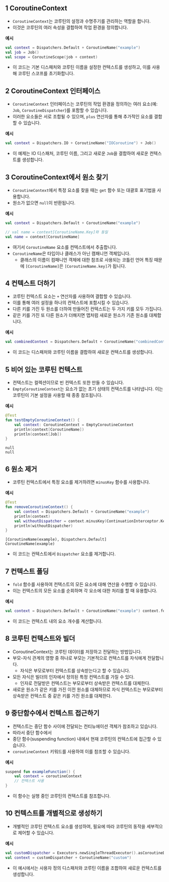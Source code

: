 ## 1 CoroutineContext

- `CoroutineContext`는 코루틴의 설정과 수명주기를 관리하는 역할을 합니다.
- 이것은 코루틴의 여러 속성을 결합하여 작업 환경을 정의합니다.



**예시**

```kotlin
val context = Dispatchers.Default + CoroutineName("example")
val job = Job()
val scope = CoroutineScope(job + context)
```

- 이 코드는 기본 디스패처와 코루틴 이름을 설정한 컨텍스트를 생성하고, 이를 사용해 코루틴 스코프를 초기화합니다.



## 2 CoroutineContext 인터페이스

- `CoroutineContext` 인터페이스는 코루틴의 작업 환경을 정의하는 여러 요소(예: `Job`, `CoroutineDispatcher`)를 포함할 수 있습니다.
- 이러한 요소들은 서로 조합될 수 있으며, `plus` 연산자를 통해 추가적인 요소를 결합할 수 있습니다.



**예시**

```kotlin
val context = Dispatchers.IO + CoroutineName("IOCoroutine") + Job()
```

- 이 예제는 IO 디스패처, 코루틴 이름, 그리고 새로운 `Job`을 결합하여 새로운 컨텍스트를 생성합니다.



## 3 CoroutineContext에서 원소 찾기

- `CoroutineContext`에서 특정 요소를 찾을 때는 `get` 함수 또는 대괄호 표기법을 사용합니다.
- 원소가 없으면 `null`이 반환됩니다.



**예시**

```kotlin
val context = Dispatchers.Default + CoroutineName("example")

// val name = context[CoroutineName.Key]와 동일
val name = context[CoroutineName] 
```

- 여기서 `CoroutineName` 요소를 컨텍스트에서 추출합니다.
- `CoroutineName`은 타입이나 클래스가 아닌 캠패니언 객체입니다.
	- 클래스의 이름이 컴패니언 객체에 대한 참조로 사용되는 코틀린 언어 특징 때문에 `[CoroutineName]`은 `[CoroutineName.key]`가 됩니다. 



## 4 컨텍스트 더하기

- 코루틴 컨텍스트 요소는 `+` 연산자를 사용하여 결합할 수 있습니다.
- 이를 통해 여러 설정을 하나의 컨텍스트에 포함시킬 수 있습니다.
- 다른 키를 가진 두 원소를 더하여 만들어진 컨텍스트는 두 가지 키를 모두 가집니다.
- 같은 키를 가진 또 다른 원소가 더해지면 맵처럼 새로운 원소가 기존 원소를 대체합니다.



**예시**

```kotlin
val combinedContext = Dispatchers.Default + CoroutineName("combinedContext")
```

- 이 코드는 디스패처와 코루틴 이름을 결합하여 새로운 컨텍스트를 생성합니다.


## 5 비어 있는 코루틴 컨텍스트

- 컨텍스트는 컬렉션이므로 빈 컨텍스트 또한 만들 수 있습니다.
- `EmptyCoroutineContext`는 요소가 없는 초기 상태의 컨텍스트를 나타냅니다. 이는 코루틴이 기본 설정을 사용할 때 종종 참조됩니다.



**예시**

```kotlin
@Test  
fun testEmptyCoroutineContext() {  
    val context: CoroutineContext = EmptyCoroutineContext  
    println(context[CoroutineName])  
    println(context[Job])  
}
```

```
null
null
```



## 6 원소 제거

- 코루틴 컨텍스트에서 특정 요소를 제거하려면 `minusKey` 함수를 사용합니다.



**예시**

```kotlin
@Test  
fun removeCoroutineContext() {  
    val context = Dispatchers.Default + CoroutineName("example")  
    println(context)  
    val withoutDispatcher = context.minusKey(ContinuationInterceptor.Key)  
    println(withoutDispatcher)  
}
```

```
[CoroutineName(example), Dispatchers.Default]
CoroutineName(example)

```

- 이 코드는 컨텍스트에서 `Dispatcher` 요소를 제거합니다.



## 7 컨텍스트 폴딩

- `fold` 함수를 사용하여 컨텍스트의 모든 요소에 대해 연산을 수행할 수 있습니다. 
- 이는 컨텍스트의 모든 요소를 순회하며 각 요소에 대한 처리를 할 때 유용합니다.



**예시**

```kotlin
val context = Dispatchers.Default + CoroutineName("example") context.fold(0) { acc, element -> acc + 1 }
```

- 이 코드는 컨텍스트 내의 요소 개수를 계산합니다.



## 8 코루틴 컨텍스트와 빌더

- CoroutineContext는 코루틴 데이터를 저장하고 전달하는 방법입니다.
- 부모-자식 관계의 영향 중 하나로 부모는 기본적으로 컨텍스트를 자식에게 전달합니다.
	- 자식은 부모로부터 컨텍스트를 상속받는다고 할 수 있습니다.
- 모든 자식은 빌더의 인자에서 정의된 특정 컨텍스트를 가질 수 있다.
	- 인자로 전달받은 컨텍스트는 부모로부터 상속받은 컨텍스트를 대체한다.
- 새로운 원소가 같은 키를 가진 이전 원소를 대체하므로 자식 컨텍스트는 부모로부터 상속받은 컨텍스트 중 같은 키를 가진 원소를 대체한다.



## 9 중단함수에서 컨텍스트 접근하기

- 컨텍스트는 중단 함수 사이에 전달되는 컨티뉴에이션 객체가 참조하고 있습니다.
- 따라서 중단 함수에서
- 중단 함수(suspending function) 내에서 현재 코루틴의 컨텍스트에 접근할 수 있습니다. 
- `coroutineContext` 키워드를 사용하여 이를 참조할 수 있습니다.



**예시**

```kotlin
suspend fun exampleFunction() {     
	val context = coroutineContext     
	// 컨텍스트 사용 
}
```

- 이 함수는 실행 중인 코루틴의 컨텍스트를 참조합니다.



## 10 컨텍스트를 개별적으로 생성하기

- 개별적인 코루틴 컨텍스트 요소를 생성하여, 필요에 따라 코루틴의 동작을 세부적으로 제어할 수 있습니다.



**예시**

```kotlin
val customDispatcher = Executors.newSingleThreadExecutor().asCoroutineDispatcher() 
val context = customDispatcher + CoroutineName("custom")
```

- 이 예시에서는 사용자 정의 디스패처와 코루틴 이름을 조합하여 새로운 컨텍스트를 생성합니다.